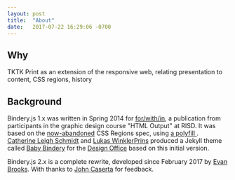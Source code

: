 ```yaml
---
layout: post
title:  "About"
date:   2017-07-22 16:29:06 -0700
---
```


## Why

TKTK Print as an extension of the responsive web, relating presentation to content, CSS regions, history

## Background

Bindery.js 1.x was written in Spring 2014 for [for/with/in](http://htmloutput.risd.gd/),
a publication from participants in the graphic design course "HTML Output" at RISD. It was based on the [now-abandoned](https://alistapart.com/blog/post/css-regions-considered-harmful) CSS Regions spec, using [a polyfill ](https://github.com/FremyCompany/css-regions-polyfill). [Catherine Leigh Schmidt](http://cath.land) and [Lukas WinklerPrins](http://ltwp.net) produced a Jekyll theme called [Baby Bindery](https://github.com/thedesignoffice/babybindery) for the [Design Office](http://thedesignoffice.org/) based on this initial version.

Bindery.js 2.x is a complete rewrite, developed since February 2017 by [Evan Brooks](http://evanbrooks.info). With thanks to [John Caserta](http://johncaserta.com/) for feedback.
